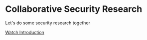 # Collaborative Security Research

Let's do some security research together

[Watch Introduction](https://clips.twitch.tv/KindDifficultSushiBibleThump-1YdF0sW6bBO64ZCW)

